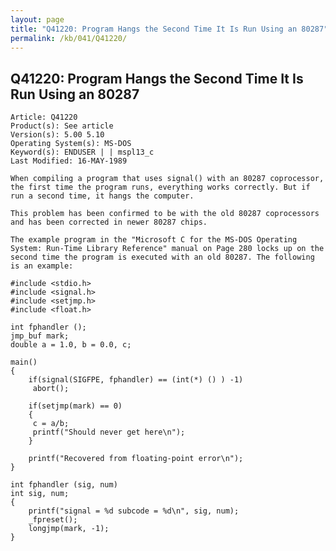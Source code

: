 ```yaml
---
layout: page
title: "Q41220: Program Hangs the Second Time It Is Run Using an 80287"
permalink: /kb/041/Q41220/
---
```


## Q41220: Program Hangs the Second Time It Is Run Using an 80287

	Article: Q41220
	Product(s): See article
	Version(s): 5.00 5.10
	Operating System(s): MS-DOS
	Keyword(s): ENDUSER | | mspl13_c
	Last Modified: 16-MAY-1989
	
	When compiling a program that uses signal() with an 80287 coprocessor,
	the first time the program runs, everything works correctly. But if
	run a second time, it hangs the computer.
	
	This problem has been confirmed to be with the old 80287 coprocessors
	and has been corrected in newer 80287 chips.
	
	The example program in the "Microsoft C for the MS-DOS Operating
	System: Run-Time Library Reference" manual on Page 280 locks up on the
	second time the program is executed with an old 80287. The following
	is an example:
	
	#include <stdio.h>
	#include <signal.h>
	#include <setjmp.h>
	#include <float.h>
	
	int fphandler ();
	jmp_buf mark;
	double a = 1.0, b = 0.0, c;
	
	main()
	{
	    if(signal(SIGFPE, fphandler) == (int(*) () ) -1)
	     abort();
	
	    if(setjmp(mark) == 0)
	    {
	     c = a/b;
	     printf("Should never get here\n");
	    }
	
	    printf("Recovered from floating-point error\n");
	}
	
	int fphandler (sig, num)
	int sig, num;
	{
	    printf("signal = %d subcode = %d\n", sig, num);
	    _fpreset();
	    longjmp(mark, -1);
	}
